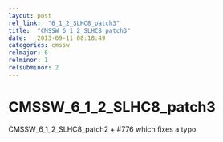 ```yaml
---
layout: post
rel_link:  "6_1_2_SLHC8_patch3"
title:  "CMSSW_6_1_2_SLHC8_patch3"
date:   2013-09-11 08:18:49
categories: cmssw
relmajor: 6
relminor: 1
relsubminor: 2
---
```


# CMSSW_6_1_2_SLHC8_patch3
CMSSW_6_1_2_SLHC8_patch2 + #776 which fixes a typo
